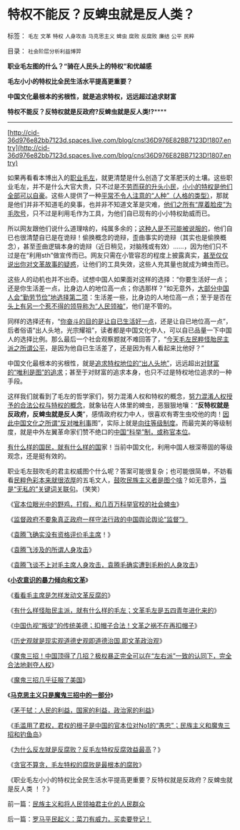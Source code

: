 # 特权不能反？反蜱虫就是反人类？

标签： `毛左` `文革` `特权` `人身攻击` `马克思主义` `蜱虫` `腐败` `反腐败` `廉结` `公平` `民粹` 

目录： `社会阶层分析利益博羿`

**职业毛左图的什么？“骑在人民头上的特权”和优越感**

**毛左小小的特权比全民生活水平提高更重要？**

**中国文化最根本的劣根性，就是追求特权，远远超过追求财富**

**特权不能反？反特权就是反政府?反蜱虫就是反人类!?******

****

[http://cid-36d976e82bb7123d.spaces.live.com/blog/cns!36D976E82BB7123D!1807.entry](http://cid-36d976e82bb7123d.spaces.live.com/blog/cns!36D976E82BB7123D!1807.entry)

如果再看看本博出入的[职业毛左](../../../2010/1/13/五毛就业是个技术活.md)，就更清楚是什么创造了文革肥沃的土壤。这些职业毛左，并不是什么大官大贵，只不过是[不劳而获的升头小民](../../../2010/3/2/“反科学反民主的敌人”可能只是普通“人”.md)，[小小的特权是他们全部可以自豪](../../../2009/7/30/小小特权之多乎哉？不多也！.md)。这些人提供了一种[平常不令人注意的“人种”（人格的类型）](../../../2009/2/2/实例解剖极左的人格认知误区.md)，那就是他们并非不知道毛的臭事，也并非不知道文革是灾难，[他们之所有“厚着脸皮”为毛吹号](../../../2010/5/24/袁腾飞确实没有资格评价毛主席！散户有胆量赚钱吗？.md)，只不过是利用毛作为工具，为他们自已现有的小小特权助威而已。

所以网友跟他们说什么道理啥的，纯属多余的；[这种人是不可能被说服的](../../../2010/1/6/读而不知书不如改读佛经.md)，他们自已也很清楚自已是在诡辩！偷换概念的诡辩，歪曲事实的诡辩（其实也是偷换概念），甚至歪曲逻辑本身的诡辩（近日稍见，对脑残或有效）……，因为他们只不过是在“利用sth”做宣传而已。网友只需在小管容忍的程度上披露真实，[甚至仅仅说出你对文革故事的疑惑](../../../2010/7/22/唐骏吹牛是小过，文革攻讦是大错.md)，让他们的工具失效，这些人充其量也就成为蜱虫而已。

这些人的动机也并不出奇。试想中国人如果面对这样的选择：“你要生活好一点；还是你生活差一点，比身边人的地位高一点；你选那样？”如无意外，[大部分中国人会“勤劳节俭”地选择第二项](../../../2010/7/4/民主就是把消费权归还国民.md)：生活差一些，比身边的人地位高一点；至于是否在[头上有另一个惹不得的领导称为“人民领袖”](../../../2010/5/20/人民领袖人民爱，人民领袖爱人民.md)，他们是不管的。

同样的选择还有，“[你奋斗的目的是让自已生活好一点](http://blog.sina.com.cn/s/blog_5563a64d0100dxms.html)，还是让自已地位高一点”，后者俗语“出人头地，光宗耀祖”，读者都是中国文化中人，可以自已品量一下中国人的选择比例。那么最后一个社会观察题就不难回答了，“[今天毛左民粹怪胎民主派之所谓公平](../../../2009/8/27/仇富的目的是为了均赤贫的社会公平？.md)，是因为他自已生活差了，还是因为有人看起来比他好？”



中国文化最根本的劣根性，就是[追求特权地位的“出人头地”](../../../2009/12/5/需要讲政治的社会和不需要讲政治的公民.md)，远远超出[对财富的“唯利是图”的追求](../../../2010/9/10/中国唯利是图的人太少了.md)；甚至于对财富的追求本身，也只不过是特权地位追求的一种手段。



这样我们就看到了毛左的哲学家们，努力混淆人权和特权的概念，[努力混淆人权授予的合法公权与特权的概念](../../../2010/8/6/私有制社会的逐级授权，公权和特权的形成，.md)，就象钻在人体里的蜱虫，恶狠狠地嚷：“**反特权就是反政府，反蜱虫就是反人类**”，感情政府权力中人，很喜欢有寄生虫咬他的肉！[因此中国文化之所谓“反对唯利事](../../../2010/9/10/中国唯利是图的人太少了.md)图”，实际上就是[向往等级制度](../../../2010/7/29/人权普世的价值观在于捍卫自已的权益.md)。而最完美的等级制度，就是中外左翼革命家们赞不绝口的[中国“科举”制，或称官本位](../../../2010/7/21/炒作唐骏假文凭突显国民劣根性.md)。

[有什么样的国民，就有什么样的国](http://hi.baidu.com/darthchn/blog/item/6c2e2b59047954d39c820484.html)家！当前中国文化，利用中国人根深蒂固的等级观念，还是挺有效的。

职业毛左鼓吹毛的君主权威图个什么呢？答案可能很复杂；也可能很简单，不妨看看[民粹色彩本来就很浓厚](../../../2009/9/24/为什么说民粹就是极左.md)的五毛文人，[鼓吹民族主义者是图个啥](../../../2010/9/14/民族主义和将人民领袖君主化的人民群众.md)？如无意外，[当是“无私的”关键词关联句](../../../2009/9/12/大公无私是这样来的.md)。（笑笑）

《[官本位眼光中的野鸡，打假，和几百万科举官校的社会蜱虫](../../../2010/9/13/唐骏假文凭背后的几百万科举蜱虫.md)》

《[监督政府不要象真正政府一样守法行政的中国舆论舆论“监督”》](../../../2010/9/13/中国特色的舆论监督.md)

《[袁腾飞确实没有资格评价毛主席](../../../2010/5/24/袁腾飞确实没有资格评价毛主席！散户有胆量赚钱吗？.md)！》

《[袁腾飞涉及的所谓人身攻击](http://hi.baidu.com/darthchn/blog/item/5a399c2c5539c039349bf7e7.html)》

《[袁腾飞谈不上对毛主席人身攻击，袁腾毛确实遭到毛粉的人身攻击](http://cid-36d976e82bb7123d.spaces.live.com/%E8%A2%81%E8%85%BE%E9%A3%9E%E7%BB%9D%E6%B2%A1%E6%9C%89%E4%BA%BA%E8%BA%AB%E6%94%BB%E5%87%BB%E5%8D%B4%E9%81%AD%E6%AF%9B%E6%B4%BE%E4%BA%BA%E8%BA%AB%E6%94%BB%E5%87%BB)》

《**[小农意识的暴力倾向和文革](../../../2009/11/12/小农意识的暴力倾向和文革.md)**》

《[看看毛主席是怎样发动文革反腐的](../../../2009/7/3/看看毛主席是怎样发动文革反腐的.md)》

《[有什么样怪胎民主派，就有什么样的毛左；文革毛左是五四青年进化来的](../../../2010/6/1/民主不允许意识形态口号;不要再搞政治运动.md)》

《[中国仇视“叛徒”的传统美德；扣帽子合法！文革之祸不在再扣帽子](../../../2010/6/1/文革之祸不在于扣帽子;有人的地方就有帽子.md)》

《[历史观就是现实观道德史观即道德治国,即文革政治观](../../../2010/5/27/道德史观就是文革政治观.md)》

《[魔鬼三招！中国顶得了几招？极权暴正完全可以在“左右派”一致的认同下，完全合法地剥夺人权](../../../2010/3/19/魔鬼三招！中国顶得了几招？.md)》

《[魔鬼三招几乎征服了美国](../../../2010/3/19/魔鬼三招几乎征服了美国.md)》

《**[马克思主义只是魔鬼三招中的一部分](../../../2010/3/20/马丁神父定律：“合法侵犯人权”无赢家.md)**》

《[茅于轼：人民的利益，国家的利益，政治家的利益](http://blog.sina.com.cn/s/blog_49a3971d01000bvy.html)》

《[毛滥用了君权，君权的根子是中国的官本位对No1的“愚忠”；民族主义和魔鬼三招和钓鱼岛](../../../2010/9/14/民族主义和将人民领袖君主化的人民群众.md)》

《[为什么反左就是反腐败？反毛左特权反腐效益最高](../../../2009/7/15/为什么反左就是反腐败？反毛左反腐效益最高？.md)？》

《[贪官不算贪，毛左特权的腐败是最根本的腐败](../../../2010/1/4/贪官是问题，却不是大问题.md)》

《职业毛左小小的特权比全民生活水平提高更重要？反特权就是反政府？反蜱虫就是反人类 ！？》



前一篇：[民族主义和将人民领袖君主化的人民群众](../../../2010/9/14/民族主义和将人民领袖君主化的人民群众.md)

后一篇：[罗马平民起义：菜刀有威力，买卖要登记！](../../../2010/9/14/罗马平民起义：菜刀有威力，买卖要登记！.md)